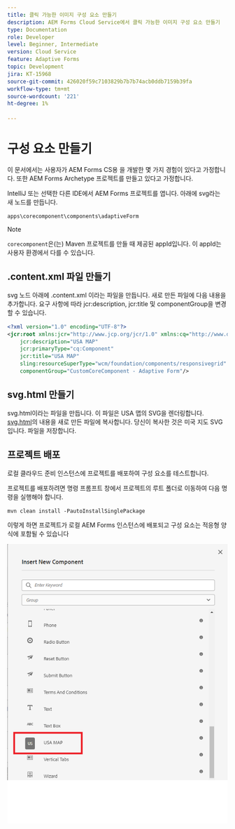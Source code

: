 ```yaml
---
title: 클릭 가능한 이미지 구성 요소 만들기
description: AEM Forms Cloud Service에서 클릭 가능한 이미지 구성 요소 만들기
type: Documentation
role: Developer
level: Beginner, Intermediate
version: Cloud Service
feature: Adaptive Forms
topic: Development
jira: KT-15968
source-git-commit: 426020f59c7103829b7b7b74acb0ddb7159b39fa
workflow-type: tm+mt
source-wordcount: '221'
ht-degree: 1%

---
```


# 구성 요소 만들기

이 문서에서는 사용자가 AEM Forms CS용 을 개발한 몇 가지 경험이 있다고 가정합니다. 또한 AEM Forms Archetype 프로젝트를 만들고 있다고 가정합니다.

IntelliJ 또는 선택한 다른 IDE에서 AEM Forms 프로젝트를 엽니다. 아래에 svg라는 새 노드를 만듭니다.

```
apps\corecomponent\components\adaptiveForm
```

>[!NOTE]
>
> ``corecomponent``은(는) Maven 프로젝트를 만들 때 제공된 appId입니다. 이 appId는 사용자 환경에서 다를 수 있습니다.


## .content.xml 파일 만들기

svg 노드 아래에 .content.xml 이라는 파일을 만듭니다. 새로 만든 파일에 다음 내용을 추가합니다. 요구 사항에 따라 jcr:description, jcr:title 및 componentGroup을 변경할 수 있습니다.

```xml
<?xml version="1.0" encoding="UTF-8"?>
<jcr:root xmlns:jcr="http://www.jcp.org/jcr/1.0" xmlns:cq="http://www.day.com/jcr/cq/1.0" xmlns:sling="http://sling.apache.org/jcr/sling/1.0"
    jcr:description="USA MAP"
    jcr:primaryType="cq:Component"
    jcr:title="USA MAP"
    sling:resourceSuperType="wcm/foundation/components/responsivegrid"
    componentGroup="CustomCoreComponent - Adaptive Form"/>
```

## svg.html 만들기

svg.html이라는 파일을 만듭니다. 이 파일은 USA 맵의 SVG을 렌더링합니다. [svg.html](assets/svg.html)의 내용을 새로 만든 파일에 복사합니다. 당신이 복사한 것은 미국 지도 SVG입니다. 파일을 저장합니다.

## 프로젝트 배포

로컬 클라우드 준비 인스턴스에 프로젝트를 배포하여 구성 요소를 테스트합니다.

프로젝트를 배포하려면 명령 프롬프트 창에서 프로젝트의 루트 폴더로 이동하여 다음 명령을 실행해야 합니다.

```
mvn clean install -PautoInstallSinglePackage
```

이렇게 하면 프로젝트가 로컬 AEM Forms 인스턴스에 배포되고 구성 요소는 적응형 양식에 포함될 수 있습니다

![usa-map](./assets/usa-map.png)